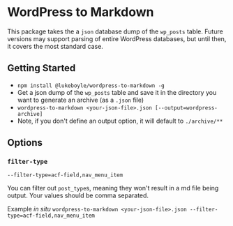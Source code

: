# WordPress to Markdown

This package takes the a `json` database dump of the `wp_posts` table.
Future versions may support parsing of entire WordPress databases, but until then, it covers the most standard case.

## Getting Started

- `npm install @lukeboyle/wordpress-to-markdown -g`
- Get a json dump of the `wp_posts` table and save it in the directory you want to generate an archive (as a `.json` file)
- `wordpress-to-markdown <your-json-file>.json [--output=wordpress-archive]`
- Note, if you don't define an output option, it will default to `./archive/**`

## Options

### `filter-type`

`--filter-type=acf-field,nav_menu_item`

You can filter out `post_type`s, meaning they won't result in a md file being 
output. Your values should be comma separated.

Example *in situ* `wordpress-to-markdown <your-json-file>.json --filter-type=acf-field,nav_menu_item`